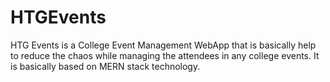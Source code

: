 # HTGEvents
HTG Events is a College Event Management WebApp that is basically help to reduce the chaos while managing the attendees in any college events. It is basically based on MERN stack technology.
